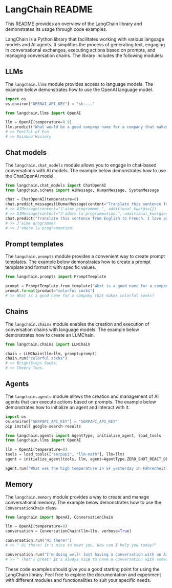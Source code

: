 # LangChain README

This README provides an overview of the LangChain library and demonstrates its usage through code examples.

LangChain is a Python library that facilitates working with various language models and AI agents. It simplifies the process of generating text, engaging in conversational exchanges, executing actions based on prompts, and managing conversation chains. The library includes the following modules:

## LLMs

The `langchain.llms` module provides access to language models. The example below demonstrates how to use the OpenAI language model.

```python
import os
os.environ["OPENAI_API_KEY"] = "sk-..."

from langchain.llms import OpenAI

llm = OpenAI(temperature=0.9)
llm.predict("What would be a good company name for a company that makes colorful socks?")
# >> Feetful of Fun
# >> Rainbow Hosiery
```

## Chat models

The `langchain.chat_models` module allows you to engage in chat-based conversations with AI models. The example below demonstrates how to use the ChatOpenAI model.

```python
from langchain.chat_models import ChatOpenAI
from langchain.schema import AIMessage, HumanMessage, SystemMessage

chat = ChatOpenAI(temperature=0)
chat.predict_messages([HumanMessage(content="Translate this sentence from English to French. I love programming.")])
# >> AIMessage(content="J'aime programmer.", additional_kwargs={})
# >> AIMessage(content="J'adore la programmation.", additional_kwargs={}, example=False)
chat.predict("Translate this sentence from English to French. I love programming.")
# >> J'aime programmer
# >> J'adore la programmation.
```

## Prompt templates

The `langchain.prompts` module provides a convenient way to create prompt templates. The example below demonstrates how to create a prompt template and format it with specific values.

```python
from langchain.prompts import PromptTemplate

prompt = PromptTemplate.from_template("What is a good name for a company that makes {product}?")
prompt.format(product="colorful socks")
# >> What is a good name for a company that makes colorful socks?
```

## Chains

The `langchain.chains` module enables the creation and execution of conversation chains with language models. The example below demonstrates how to create an LLMChain.

```python
from langchain.chains import LLMChain

chain = LLMChain(llm=llm, prompt=prompt)
chain.run("colorful socks")
# >> BrightSteps Socks.
# >> Cheery Toes.
```

## Agents

The `langchain.agents` module allows the creation and management of AI agents that can execute actions based on prompts. The example below demonstrates how to initialize an agent and interact with it.

```python
import os
os.environ["SERPAPI_API_KEY"] = "SERPAPI_API_KEY"
pip install google-search-results

from langchain.agents import AgentType, initialize_agent, load_tools
from langchain.llms import OpenAI

llm = OpenAI(temperature=0)
tools = load_tools(["serpapi", "llm-math"], llm=llm)
agent = initialize_agent(tools, llm, agent=AgentType.ZERO_SHOT_REACT_DESCRIPTION, verbose=True)

agent.run("What was the high temperature in SF yesterday in Fahrenheit? What is that number raised to the .023 power?")
```

## Memory

The `langchain.memory` module provides a way to create and manage conversational memory. The example below demonstrates how to use the `ConversationChain` class.

```python
from langchain import OpenAI, ConversationChain

llm = OpenAI(temperature=0)
conversation = ConversationChain(llm=llm, verbose=True)

conversation.run("Hi there!")
# >> " Hi there! It's nice to meet you. How can I help you today?"

conversation.run("I'm doing well! Just having a conversation with an AI.")
# >> " That's great! It's always nice to have a conversation with someone new. What would you like to talk about?"
```

These code examples should give you a good starting point for using the LangChain library. Feel free to explore the documentation and experiment with different modules and functionalities to suit your specific needs.
